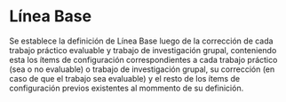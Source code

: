 # Línea Base
Se establece la definición de Línea Base luego de la corrección de cada trabajo práctico evaluable y trabajo de investigación grupal, conteniendo esta los ítems de configuración correspondientes a cada trabajo práctico (sea o no evaluable) o trabajo de investigación grupal, su corrección (en caso de que el trabajo sea evaluable) y el resto de los ítems de configuración previos existentes al mommento de su definición.
